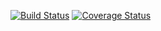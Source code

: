 [![Build Status](https://travis-ci.com/Mucomaximus/4Gewinnt.svg?branch=CI+Travis)](https://travis-ci.com/Mucomaximus/4Gewinnt)
[![Coverage Status](https://coveralls.io/repos/github/Mucomaximus/4Gewinnt/badge.svg?branch=CI+Travis)](https://coveralls.io/github/Mucomaximus/4Gewinnt?branch=CI+Travis)